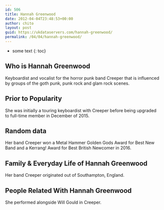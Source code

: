 ```yaml
---
id: 506
title: Hannah Greenwood
date: 2012-04-04T23:48:53+00:00
author: chito
layout: post
guid: https://ukdataservers.com/hannah-greenwood/
permalink: /04/04/hannah-greenwood/
---
```


* some text
{: toc}


## Who is  Hannah Greenwood
                  
                  
                  
Keyboardist and vocalist for the horror punk band Creeper that is influenced by groups of the goth punk, punk rock and glam rock scenes. 
                  
                
                
                
## Prior to Popularity 
                  
                  
                  
She was initially a touring keyboardist with Creeper before being upgraded to full-time member in December of 2015. 
                  
                
                
                
## Random data 
                  
                  
                  
Her band Creeper won a Metal Hammer Golden Gods Award for Best New Band and a Kerrang! Award for Best British Newcomer in 2016. 
                  
                
                
                
## Family & Everyday Life of Hannah Greenwood
                  
                  
                  
Her band Creeper originated out of Southampton, England. 
                  
                
                
                
## People Related With  Hannah Greenwood
                  
                  
                  
She performed alongside Will Gould in Creeper. 
                  
                
              
            
          
          
          
    
    
  
